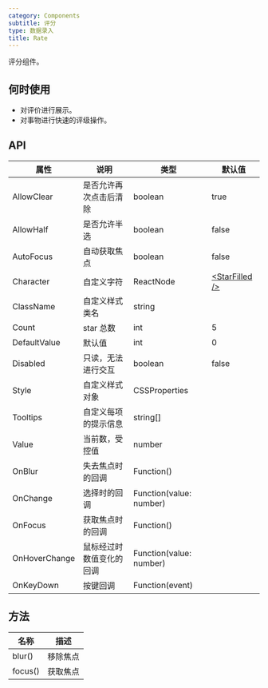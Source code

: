 ```yaml
---
category: Components
subtitle: 评分
type: 数据录入
title: Rate
---
```


评分组件。

## 何时使用

- 对评价进行展示。
- 对事物进行快速的评级操作。

## API

| 属性 | 说明 | 类型 | 默认值 |
| --- | --- | --- | --- |
| AllowClear | 是否允许再次点击后清除 | boolean | true |
| AllowHalf | 是否允许半选 | boolean | false |
| AutoFocus | 自动获取焦点 | boolean | false |
| Character | 自定义字符 | ReactNode | [<StarFilled /\>](/components/icon-cn/) |
| ClassName | 自定义样式类名 | string |  |
| Count | star 总数 | int | 5 |
| DefaultValue | 默认值 | int | 0 |
| Disabled | 只读，无法进行交互 | boolean | false |
| Style | 自定义样式对象 | CSSProperties |  |
| Tooltips | 自定义每项的提示信息 | string\[] |  |
| Value | 当前数，受控值 | number |  |
| OnBlur | 失去焦点时的回调 | Function() |  |
| OnChange | 选择时的回调 | Function(value: number) |  |
| OnFocus | 获取焦点时的回调 | Function() |  |
| OnHoverChange | 鼠标经过时数值变化的回调 | Function(value: number) |  |
| OnKeyDown | 按键回调 | Function(event) |  |

## 方法

| 名称    | 描述     |
| ------- | -------- |
| blur()  | 移除焦点 |
| focus() | 获取焦点 |
